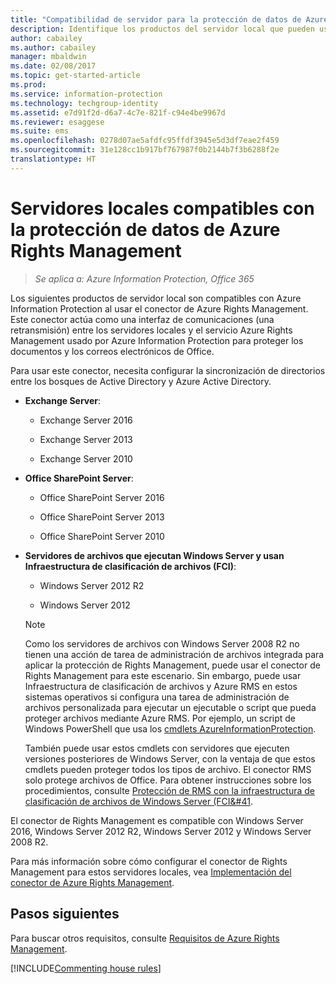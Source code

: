 ```yaml
---
title: "Compatibilidad de servidor para la protección de datos de Azure RMS - AIP"
description: Identifique los productos del servidor local que pueden usar el servicio Azure Rights Management de Azure Information Protection con el conector de Rights Management.
author: cabailey
ms.author: cabailey
manager: mbaldwin
ms.date: 02/08/2017
ms.topic: get-started-article
ms.prod: 
ms.service: information-protection
ms.technology: techgroup-identity
ms.assetid: e7d91f2d-d6a7-4c7e-821f-c94e4be9967d
ms.reviewer: esaggese
ms.suite: ems
ms.openlocfilehash: 0278d07ae5afdfc95ffdf3945e5d3df7eae2f459
ms.sourcegitcommit: 31e128cc1b917bf767987f0b2144b7f3b6288f2e
translationtype: HT
---
```

# <a name="on-premises-servers-that-support-azure-rights-management-data-protection"></a>Servidores locales compatibles con la protección de datos de Azure Rights Management

>*Se aplica a: Azure Information Protection, Office 365*

Los siguientes productos de servidor local son compatibles con Azure Information Protection al usar el conector de Azure Rights Management. Este conector actúa como una interfaz de comunicaciones (una retransmisión) entre los servidores locales y el servicio Azure Rights Management usado por Azure Information Protection para proteger los documentos y los correos electrónicos de Office. 

Para usar este conector, necesita configurar la sincronización de directorios entre los bosques de Active Directory y Azure Active Directory.

-   **Exchange Server**:

    -   Exchange Server 2016

    -   Exchange Server 2013

    -   Exchange Server 2010

-   **Office SharePoint Server**:

    -   Office SharePoint Server 2016

    -   Office SharePoint Server 2013

    -   Office SharePoint Server 2010

-   **Servidores de archivos que ejecutan Windows Server y usan Infraestructura de clasificación de archivos (FCI)**:

    -   Windows Server 2012 R2

    -   Windows Server 2012

    > [!NOTE]
    > Como los servidores de archivos con Windows Server 2008 R2 no tienen una acción de tarea de administración de archivos integrada para aplicar la protección de Rights Management, puede usar el conector de Rights Management para este escenario. Sin embargo, puede usar Infraestructura de clasificación de archivos y Azure RMS en estos sistemas operativos si configura una tarea de administración de archivos personalizada para ejecutar un ejecutable o script que pueda proteger archivos mediante Azure RMS. Por ejemplo, un script de Windows PowerShell que usa los [cmdlets AzureInformationProtection](/powershell/azureinformationprotection/vlatest/aip).
    > 
    > También puede usar estos cmdlets con servidores que ejecuten versiones posteriores de Windows Server, con la ventaja de que estos cmdlets pueden proteger todos los tipos de archivo. El conector RMS solo protege archivos de Office. Para obtener instrucciones sobre los procedimientos, consulte [Protección de RMS con la infraestructura de clasificación de archivos de Windows Server &#40;FCI&#41](../rms-client/configure-fci.md).

El conector de Rights Management es compatible con Windows Server 2016, Windows Server 2012 R2, Windows Server 2012 y Windows Server 2008 R2.

Para más información sobre cómo configurar el conector de Rights Management para estos servidores locales, vea [Implementación del conector de Azure Rights Management](../deploy-use/deploy-rms-connector.md).

## <a name="next-steps"></a>Pasos siguientes
Para buscar otros requisitos, consulte [Requisitos de Azure Rights Management](requirements-azure-rms.md).

[!INCLUDE[Commenting house rules](../includes/houserules.md)]